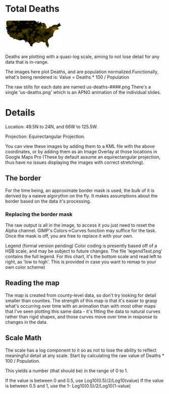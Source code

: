 # Total Deaths

![US Map, Total Deaths](../../us-deaths-small.png)

Deaths are plotting with a quasi-log scale, aiming to not lose detail for any data that is in-range.

The images here plot Deaths, and are population normalized.Functionally, what's being rendered is:
 Value = Deaths * 100 / Population

The raw stills for each date are named us-deaths-####.png
There's a single 'us-deaths.png' which is an APNG animation of the individual slides.


# Details

 Location: 49.5N to 24N, and 66W to 125.5W.
 
 Projection: Equirectangular Projection.
 
You can view these images by adding them to a KML file with the above coordinates, or by adding them
as an Image Overlay at those locations in Google Maps Pro (These by default assume an equirectangular projection, thus have no issues displaying the images with correct stretching).

## The border
For the time being, an approximate border mask is used, the bulk of it is derived by a naieve algorythm on the fly.  It makes  assumptions about the border based on the data it's processing.  
### Replacing the border mask
The raw output is all in the image, to access it you just need to reset the Alpha channel.  GIMP's Colors->Curves function may suffice for the task.  Once the mask is off, you are free to replace it with your own.

Legend (formal version pending)
Color coding is presently based off of a HSB scale, and may be subject to future changes.  The file 'legendTest.png' contains the full legend. For this chart, it's the bottom scale and read left to right, as 'low to high'.  This is provided in case you want to remap to your own color scheme)

## Reading the map
The map is created from county-level data, so don't try looking for detail smaller than counties.  The strength of this map is that it's easier to grasp what's occurring over time with an animation than with most other maps that I've seen plotting this same data - it's fitting the data to natural curves rather than rigid shapes, and those curves move over time in response to changes in the data.

## Scale Math
The scale has a log component to it so as not to lose the ability to reflect meaningful detail at any scale.
Start by calculating the raw value of Deaths * 100 / Population.

This yields a number (that should be) in the range of 0 to 1.

If the value is between 0 and 0.5, use Log10(0.5)/2/Log10(value)
If the value is between 0.5 and 1, use the 1- Log10(0.5)/2/Log10(1-value)
